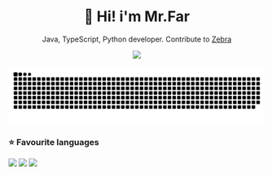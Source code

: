 <h1 align="center">👋 Hi! i'm Mr.Far</h1>

<p align="center">Java, TypeScript, Python developer. Contribute to <a href="https://github.com/zebra-inc">Zebra</a></p>
<p align="center">
  <a href="https://discord.gg/spuGQYqXZh"> <img src="https://img.shields.io/badge/Discord-black?style=for-the-badge&logo=Discord&logoColor=#7B68EE"> </a>
 <br>
</p>
<img src="https://raw.githubusercontent.com/Platane/snk/output/github-contribution-grid-snake.svg">


### ⭐️ Favourite languages
<a href="https://www.java.com"><img src="https://img.shields.io/badge/Java-black?style=for-the-badge&logo=CoffeeScript&logoColor=orange"></a> <a href="https://www.typescriptlang.org/"><img src="https://img.shields.io/badge/TypeScript-black?style=for-the-badge&logo=TypeScript&logoColor=blue"></a> <a href="https://www.python.org/"><img src="https://img.shields.io/badge/Python-black?style=for-the-badge&logo=Python&logoColor=yellow"></a>
